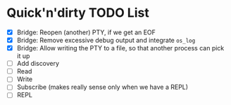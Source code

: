 # Quick'n'dirty TODO List

- [x] Bridge: Reopen (another) PTY, if we get an EOF
- [x] Bridge: Remove excessive debug output and integrate `os_log`
- [x] Bridge: Allow writing the PTY to a file, so that another process can pick it up
- [ ] Add discovery
- [ ] Read
- [ ] Write
- [ ] Subscribe (makes really sense only when we have a REPL)
- [ ] REPL
